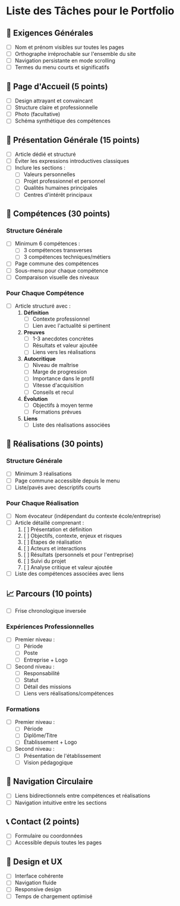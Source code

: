 # Liste des Tâches pour le Portfolio
 
## 🎯 Exigences Générales
- [ ] Nom et prénom visibles sur toutes les pages
- [ ] Orthographe irréprochable sur l'ensemble du site
- [ ] Navigation persistante en mode scrolling
- [ ] Termes du menu courts et significatifs
 
## 📱 Page d'Accueil (5 points)
- [ ] Design attrayant et convaincant
- [ ] Structure claire et professionnelle
- [ ] Photo (facultative)
- [ ] Schéma synthétique des compétences
 
## 👤 Présentation Générale (15 points)
- [ ] Article dédié et structuré
- [ ] Éviter les expressions introductives classiques
- [ ] Inclure les sections :
  - [ ] Valeurs personnelles
  - [ ] Projet professionnel et personnel
  - [ ] Qualités humaines principales
  - [ ] Centres d'intérêt principaux
 
## 💪 Compétences (30 points)
### Structure Générale
- [ ] Minimum 6 compétences :
  - [ ] 3 compétences transverses
  - [ ] 3 compétences techniques/métiers
- [ ] Page commune des compétences
- [ ] Sous-menu pour chaque compétence
- [ ] Comparaison visuelle des niveaux
 
### Pour Chaque Compétence
- [ ] Article structuré avec :
  1. **Définition**
     - [ ] Contexte professionnel
     - [ ] Lien avec l'actualité si pertinent
  2. **Preuves**
     - [ ] 1-3 anecdotes concrètes
     - [ ] Résultats et valeur ajoutée
     - [ ] Liens vers les réalisations
  3. **Autocritique**
     - [ ] Niveau de maîtrise
     - [ ] Marge de progression
     - [ ] Importance dans le profil
     - [ ] Vitesse d'acquisition
     - [ ] Conseils et recul
  4. **Évolution**
     - [ ] Objectifs à moyen terme
     - [ ] Formations prévues
  5. **Liens**
     - [ ] Liste des réalisations associées
 
## 🚀 Réalisations (30 points)
### Structure Générale
- [ ] Minimum 3 réalisations
- [ ] Page commune accessible depuis le menu
- [ ] Liste/pavés avec descriptifs courts
 
### Pour Chaque Réalisation
- [ ] Nom évocateur (indépendant du contexte école/entreprise)
- [ ] Article détaillé comprenant :
  1. [ ] Présentation et définition
  2. [ ] Objectifs, contexte, enjeux et risques
  3. [ ] Étapes de réalisation
  4. [ ] Acteurs et interactions
  5. [ ] Résultats (personnels et pour l'entreprise)
  6. [ ] Suivi du projet
  7. [ ] Analyse critique et valeur ajoutée
- [ ] Liste des compétences associées avec liens
 
## 📈 Parcours (10 points)
- [ ] Frise chronologique inversée
### Expériences Professionnelles
- [ ] Premier niveau :
  - [ ] Période
  - [ ] Poste
  - [ ] Entreprise + Logo
- [ ] Second niveau :
  - [ ] Responsabilité
  - [ ] Statut
  - [ ] Détail des missions
  - [ ] Liens vers réalisations/compétences
 
### Formations
- [ ] Premier niveau :
  - [ ] Période
  - [ ] Diplôme/Titre
  - [ ] Établissement + Logo
- [ ] Second niveau :
  - [ ] Présentation de l'établissement
  - [ ] Vision pédagogique
 
## 🔄 Navigation Circulaire
- [ ] Liens bidirectionnels entre compétences et réalisations
- [ ] Navigation intuitive entre les sections
 
## 📞 Contact (2 points)
- [ ] Formulaire ou coordonnées
- [ ] Accessible depuis toutes les pages
 
## 🎨 Design et UX
- [ ] Interface cohérente
- [ ] Navigation fluide
- [ ] Responsive design
- [ ] Temps de chargement optimisé